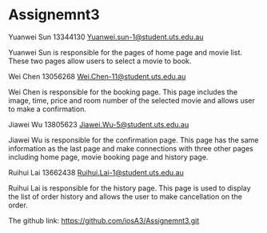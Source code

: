 # Assignemnt3

Yuanwei Sun 13344130 Yuanwei.sun-1@student.uts.edu.au

Yuanwei Sun is responsible for the pages of home page and movie list. These two pages allow users to select a movie to book. 



Wei Chen 13056268 Wei.Chen-11@student.uts.edu.au

Wei Chen is responsible for the booking page. This page includes the image, time, price and room number of the selected movie and allows user to make a confirmation.



Jiawei Wu 13805623 Jiawei.Wu-5@student.uts.edu.au

Jiawei Wu is responsible for the confirmation page. This page has the same information as the last page and make connections with three other pages including home page, movie booking page and history page.



Ruihui Lai 13662438 Ruihui.Lai-1@student.uts.edu.au

Ruihui Lai is responsible for the history page. This page is used to display the list of order history and allows the user to make cancellation on the order.

The github link:
https://github.com/iosA3/Assignemnt3.git
